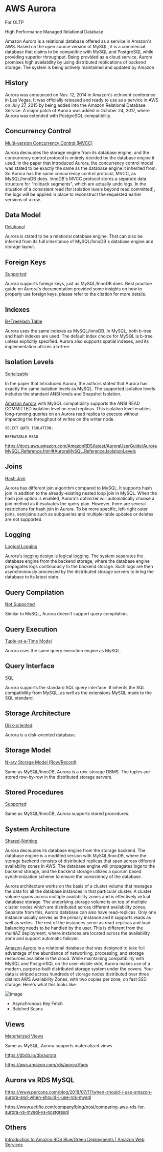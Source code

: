 # AWS Aurora

For OLTP

High Performance Managed Relational Database

Amazon Aurora is a relational database offered as a service in Amazon's AWS. Based on the open source version of MySQL, it is a commercial database that claims to be compatible with MySQL and PostgreSQL while providing superior throughput. Being provided as a cloud service, Aurora promises high availability by using distributed replications of backend storage. The system is being actively maintained and updated by Amazon.

## History

Aurora was announced on Nov. 12, 2014 in Amazon's re:Invent conference in Las Vegas. It was officially released and ready to use as a service in AWS on July 27, 2015 by being added into the Amazon Relational Database Service. A major patch of Aurora was added in October 24, 2017, where Aurora was extended with PostgreSQL compatibility.

## Concurrency Control

[Multi-version Concurrency Control (MVCC)](https://dbdb.io/browse?concurrency-control=multi-version-concurrency-control-mvcc)

Aurora decouples the storage engine from its database engine, and the concurrency control protocol is entirely decided by the database engine it used. In the paper that introduced Aurora, the concurrency control model was stated to be exactly the same as the database engine it inherited from. So Aurora has the same concurrency control protocol, MVCC, as MySQL/InnoDB does. InnoDB's MVCC protocol stores a separate data structure for "rollback segments", which are actually undo logs. In the situation of a consistent read (for isolation levels beyond read committed), the logs will be applied in place to reconstruct the requested earlier versions of a row.

## Data Model

[Relational](https://dbdb.io/browse?data-model=relational)

Aurora is stated to be a relational database engine. That can also be inferred from its full inheritance of MySQL/InnoDB's database engine and storage layout.

## Foreign Keys

[Supported](https://dbdb.io/browse?foreign-keys=supported)

Aurora supports foreign keys, just as MySQL/InnoDB does. Best practice guide on Aurora's documentation provided some insights on how to properly use foreign keys, please refer to the citation for more details.

## Indexes

[B+Tree](https://dbdb.io/browse?indexes=btree)[Hash Table](https://dbdb.io/browse?indexes=hash-table)

Aurora uses the same indexes as MySQL/InnoDB. In MySQL, both b-tree and hash indexes are used. The default index choice for MySQL is b-tree unless explicitly specified. Aurora also supports spatial indexes, and its implementation utilizes a b-tree.

## Isolation Levels

[Serializable](https://dbdb.io/browse?isolation-levels=serializable)

In the paper that introduced Aurora, the authors stated that Aurora has exactly the same isolation levels as MySQL. The supported isolation levels includes the standard ANSI levels and Snapshot Isolation.

[Amazon Aurora](https://aws.amazon.com/rds/aurora/) with MySQL compatibility supports the ANSI READ COMMITTED isolation level on read replicas. This isolation level enables long-running queries on an Aurora read replica to execute without impacting the throughput of writes on the writer node.

`SELECT @@TX_ISOLATION;`

`REPEATABLE-READ`

https://docs.aws.amazon.com/AmazonRDS/latest/AuroraUserGuide/AuroraMySQL.Reference.html#AuroraMySQL.Reference.IsolationLevels

## Joins

[Hash Join](https://dbdb.io/browse?joins=hash-join)

Aurora has different join algorithm compared to MySQL. It supports hash join in addition to the already-existing nested loop join in MySQL. When the hash join option is enabled, Aurora's optimizer will automatically choose a join method as it evaluates the query plan. However, there are several restrictions for hash join in Aurora. To be more specific, left-right outer joins, semijoins such as subqueries and multiple-table updates or deletes are not supported.

## Logging

[Logical Logging](https://dbdb.io/browse?logging=logical-logging)

Aurora's logging design is logical logging. The system separates the database engine from the backend storage, where the database engine propagates logs continuously to the backend storage. Such logs are then asynchronously processed by the distributed storage servers to bring the database to its latest state.

## Query Compilation

[Not Supported](https://dbdb.io/browse?query-compilation=not-supported)

Similar to MySQL, Aurora doesn't support query compilation.

## Query Execution

[Tuple-at-a-Time Model](https://dbdb.io/browse?query-execution=tuple-at-a-time-model)

Aurora uses the same query execution engine as MySQL.

## Query Interface

[SQL](https://dbdb.io/browse?query-interface=sql)

Aurora supports the standard SQL query interface. It inherits the SQL compatibility from MySQL, as well as the extensions MySQL made to the SQL standard.

## Storage Architecture

[Disk-oriented](https://dbdb.io/browse?storage-architecture=disk-oriented)

Aurora is a disk-oriented database.

## Storage Model

[N-ary Storage Model (Row/Record)](https://dbdb.io/browse?storage-model=n-ary-storage-model-rowrecord)

Same as MySQL/InnoDB, Aurora is a row-storage DBMS. The tuples are stored row-by-row in the distributed storage servers.

## Stored Procedures

[Supported](https://dbdb.io/browse?stored-procedures=supported)

Same as MySQL/InnoDB, Aurora supports stored procedures.

## System Architecture

[Shared-Nothing](https://dbdb.io/browse?system-architecture=shared-nothing)

Aurora decouples its database engine from the storage backend. The database engine is a modified version with MySQL/InnoDB, where the storage backend consists of distributed replicas that span across different availability zones in AWS. The database engine will propagates logs to the backend storage, and the backend storage utilizes a quorum based synchronization scheme to ensure the consistency of the database.

Aurora architecture works on the basis of a cluster volume that manages the data for all the database instances in that particular cluster. A cluster volume spans across multiple availability zones and is effectively virtual database storage. The underlying storage volume is on top of multiple cluster nodes which are distributed across different availability zones. Separate from this, Aurora database can also have read-replicas. Only one instance usually serves as the primary instance and it supports reads as well as writes. The rest of the instances serve as read-replicas and load balancing needs to be handled by the user. This is different from the multiAZ deployment, where instances are located across the availability zone and support automatic failover.

[Amazon Aurora](https://aws.amazon.com/rds/aurora/) is a relational database that was designed to take full advantage of the abundance of networking, processing, and storage resources available in the cloud. While maintaining compatibility with MySQL and PostgreSQL on the user-visible side, Aurora makes use of a modern, purpose-built distributed storage system under the covers. Your data is striped across hundreds of storage nodes distributed over three distinct AWS Availability Zones, with two copies per zone, on fast SSD storage. Here's what this looks like:

![image](../../../media/AWS-Aurora-image1.jpg)

- Asynchronous Key Fetch
- Batched Scans

## Views

[Materialized Views](https://dbdb.io/browse?views=materialized-views)

Same as MySQL, Aurora supports materialized views

https://dbdb.io/db/aurora

https://aws.amazon.com/rds/aurora/faqs

## Aurora vs RDS MySQL

https://www.percona.com/blog/2018/07/17/when-should-i-use-amazon-aurora-and-when-should-i-use-rds-mysql

https://www.actifio.com/company/blog/post/comparing-aws-rds-for-aurora-vs-mysql-vs-postgresql

## Others

[Introduction to Amazon RDS Blue/Green Deployments | Amazon Web Services](https://www.youtube.com/watch?v=mGAjzAzBOsk)
